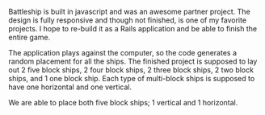 Battleship is built in javascript and was an awesome partner project. 
The design is fully responsive and though not finished, is one of my favorite projects.
I hope to re-build it as a Rails application and be able to finish the entire game.

The application plays against the computer, so the code generates a random placement for all the ships.
The finished project is supposed to lay out 2 five block ships, 2 four block ships, 2 three block ships, 2 two block ships, and 1 one block ship.
Each type of multi-block ships is supposed to have one horizontal and one vertical. 

We are able to place both five block ships; 1 vertical and 1 horizontal. 
